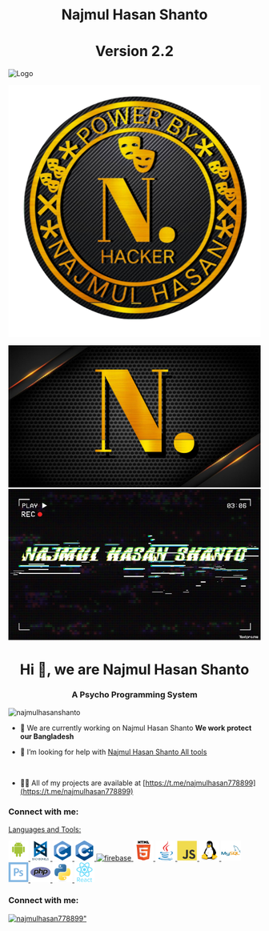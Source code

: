 <h1 align="center">Najmul Hasan Shanto </h1>
<h1 align="center">Version 2.2 </h1>

![Logo](![Logo](20230205_113325.png))

![Logo](20230205_113325.png)

![Logo](20230204_210254.jpg)
![Logo](IMG_20230427_083001_026.jpg)




<h1 align="center">Hi 👋, we are Najmul Hasan Shanto </h1>
<h3 align="center">A Psycho Programming System</h3>
<p align="left"> <img src="https://komarev.com/ghpvc/?username=najmulhasanshanto&label=Profile%20views&color=0e75b6&style=flat" alt="najmulhasanshanto" /> </p>

- 🔭 We are currently working on Najmul Hasan Shanto **We work protect our Bangladesh**

- 🤝 I’m looking for help with [Najmul Hasan Shanto  All tools](https://t.me/najmulhasan778899)
<p align="left"> <a href="https://twitter.com/" target="blank"><img src="https://img.shields.io/twitter/follow/?logo=twitter&style=for-the-badge" alt="" /></a> </p>

- 👨‍💻 All of my projects are available at [https://t.me/najmulhasan778899](https://t.me/najmulhasan778899)

<h3 align="left">Connect with me:</h3> 
 <p align="left"> 
 <a href="<h3 align="left">Languages and Tools:</h3> 
 <p align="left"> <a href="https://developer.android.com" target="_blank" rel="noreferrer"> <img src="https://raw.githubusercontent.com/devicons/devicon/master/icons/android/android-original-wordmark.svg" alt="android" width="40" height="40"/> </a> <a href="https://backbonejs.org" target="_blank" rel="noreferrer"> <img src="https://raw.githubusercontent.com/devicons/devicon/master/icons/backbonejs/backbonejs-original-wordmark.svg" alt="backbonejs" width="40" height="40"/> </a> <a href="https://www.cprogramming.com/" target="_blank" rel="noreferrer"> <img src="https://raw.githubusercontent.com/devicons/devicon/master/icons/c/c-original.svg" alt="c" width="40" height="40"/> </a> <a href="https://www.w3schools.com/cpp/" target="_blank" rel="noreferrer"> <img src="https://raw.githubusercontent.com/devicons/devicon/master/icons/cplusplus/cplusplus-original.svg" alt="cplusplus" width="40" height="40"/> </a> <a href="https://firebase.google.com/" target="_blank" rel="noreferrer"> <img src="https://www.vectorlogo.zone/logos/firebase/firebase-icon.svg" alt="firebase" width="40" height="40"/> </a> <a href="https://www.w3.org/html/" target="_blank" rel="noreferrer"> <img src="https://raw.githubusercontent.com/devicons/devicon/master/icons/html5/html5-original-wordmark.svg" alt="html5" width="40" height="40"/> </a> <a href="https://www.java.com" target="_blank" rel="noreferrer"> <img src="https://raw.githubusercontent.com/devicons/devicon/master/icons/java/java-original.svg" alt="java" width="40" height="40"/> </a> <a href="https://developer.mozilla.org/en-US/docs/Web/JavaScript" target="_blank" rel="noreferrer"> <img src="https://raw.githubusercontent.com/devicons/devicon/master/icons/javascript/javascript-original.svg" alt="javascript" width="40" height="40"/> </a> <a href="https://www.linux.org/" target="_blank" rel="noreferrer"> <img src="https://raw.githubusercontent.com/devicons/devicon/master/icons/linux/linux-original.svg" alt="linux" width="40" height="40"/> </a> <a href="https://www.mysql.com/" target="_blank" rel="noreferrer"> <img src="https://raw.githubusercontent.com/devicons/devicon/master/icons/mysql/mysql-original-wordmark.svg" alt="mysql" width="40" height="40"/> </a> <a href="https://www.photoshop.com/en" target="_blank" rel="noreferrer"> <img src="https://raw.githubusercontent.com/devicons/devicon/master/icons/photoshop/photoshop-line.svg" alt="photoshop" width="40" height="40"/> </a> <a href="https://www.php.net" target="_blank" rel="noreferrer"> <img src="https://raw.githubusercontent.com/devicons/devicon/master/icons/php/php-original.svg" alt="php" width="40" height="40"/> </a> <a href="https://www.python.org" target="_blank" rel="noreferrer"> <img src="https://raw.githubusercontent.com/devicons/devicon/master/icons/python/python-original.svg" alt="python" width="40" height="40"/> </a> <a href="https://reactjs.org/" target="_blank" rel="noreferrer"> <img src="https://raw.githubusercontent.com/devicons/devicon/master/icons/react/react-original-wordmark.svg" alt="react" width="40" height="40"/> </a> </p> 
  
 <h3 <h3 align="left">Connect with me:</h3> 
 <p align="left"> 
 <a href="https://www.facebook.com/najmulhasanshanto88990/" target="blank"><img align="center" src="https://raw.githubusercontent.com/rahuldkjain/github-profile-readme-generator/master/src/images/icons/Social/facebook.svg" alt=najmulhasan778899" height="30" width="40" /></a> 
 </p> 
